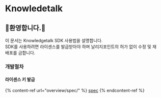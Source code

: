 # Knowledetalk

## 환영합니다.

이 문서는 Knowledgetalk SDK 사용법을 설명합니다.<br/>
SDK를 사용하려면 라이센스를 발급받아야 하며 날리지포인트의 허가 없이 수정 및 재배포를 금합니다.


### 개발절차
#### 라이센스 키 발급

{% content-ref url="overview/spec/" %}
[spec](overview/spec/)
{% endcontent-ref %}
